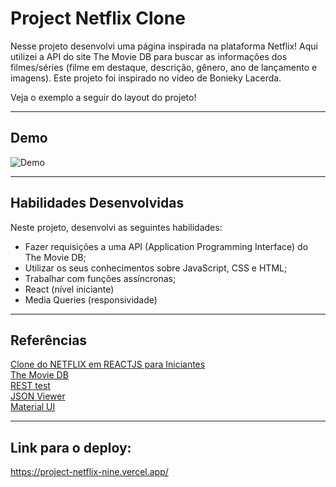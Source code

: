 # Project Netflix Clone

Nesse projeto desenvolvi uma página inspirada na plataforma Netflix! Aqui utilizei a API do site The Movie DB para buscar as informações dos filmes/séries (filme em destaque, descrição, gênero, ano de lançamento e imagens). Este projeto foi inspirado no vídeo de Bonieky Lacerda.

Veja o exemplo a seguir do layout do projeto!

---

## Demo

![Demo](img/video.gif)

---

## Habilidades Desenvolvidas

Neste projeto, desenvolvi as seguintes habilidades:

 - Fazer requisições a uma API (Application Programming Interface) do The Movie DB;
 - Utilizar os seus conhecimentos sobre JavaScript, CSS e HTML;
 - Trabalhar com funções assíncronas;
 - React (nível iniciante)
 - Media Queries (responsividade)
 
 ---
 
 ## Referências
 [Clone do NETFLIX em REACTJS para Iniciantes](https://www.youtube.com/watch?v=tBweoUiMsDg)<br>
 [The Movie DB](https://www.themoviedb.org/documentation/api)<br>
 [REST test](https://resttesttest.com/)<br>
 [JSON Viewer](http://jsonviewer.stack.hu/)<br>
 [Material UI](https://mui.com/components/material-icons/?query=navi)<br>
 
 ---
 
 ## Link para o deploy:
 
 https://project-netflix-nine.vercel.app/


